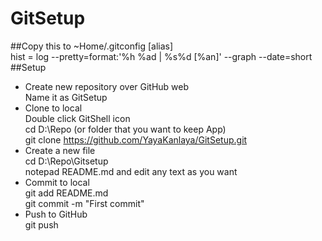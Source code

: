 GitSetup
========

##Copy this to ~Home/.gitconfig
[alias]  
	hist = log --pretty=format:'%h %ad | %s%d [%an]' --graph --date=short  
##Setup
* Create new repository over GitHub web  
Name it as GitSetup  
* Clone to local  
Double click GitShell icon  
cd D:\Repo (or folder that you want to keep App)  
git clone https://github.com/YayaKanlaya/GitSetup.git  
* Create a new file  
cd D:\Repo\Gitsetup  
notepad README.md and edit any text as you want  
* Commit to local  
git add README.md  
git commit -m "First commit"  
* Push to GitHub  
git push  


